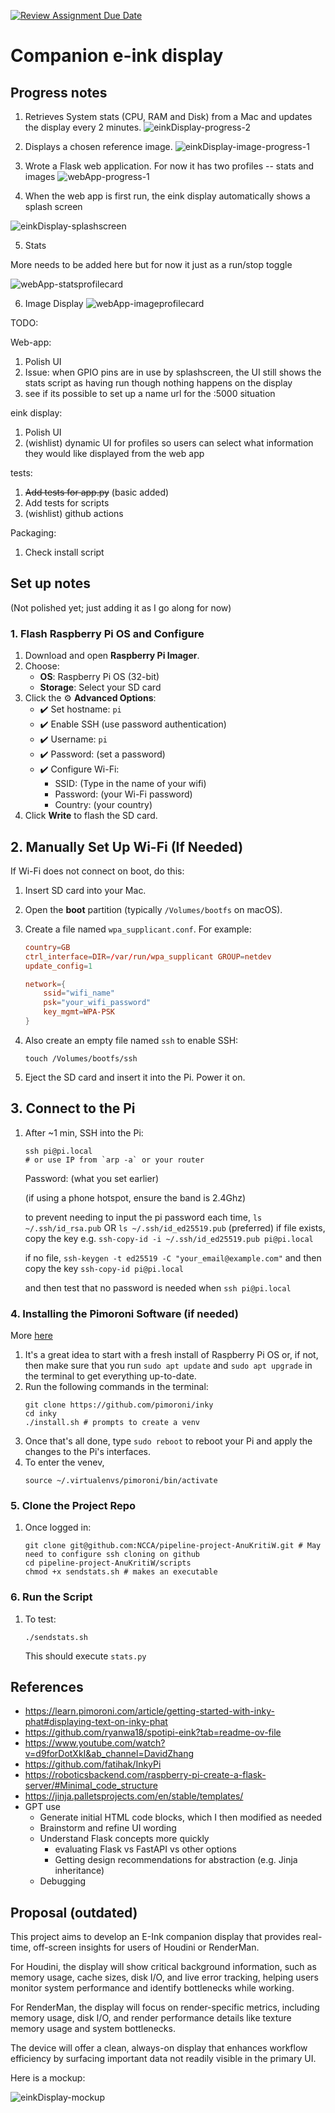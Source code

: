 [![Review Assignment Due Date](https://classroom.github.com/assets/deadline-readme-button-22041afd0340ce965d47ae6ef1cefeee28c7c493a6346c4f15d667ab976d596c.svg)](https://classroom.github.com/a/Tn7g_Mhz)

# Companion e-ink display

## Progress notes

1. Retrieves System stats (CPU, RAM and Disk) from a Mac and updates the display every 2 minutes.
![einkDisplay-progress-2](./assets/einkDisplay-progress-2.jpeg)

2. Displays a chosen reference image.
![einkDisplay-image-progress-1](./assets/einkDisplay-image-progress-1.jpeg)

3. Wrote a Flask web application. For now it has two profiles -- stats and images
![webApp-progress-1](./assets/webApp-HomePage.png)

4. When the web app is first run, the eink display automatically shows a splash screen

![einkDisplay-splashscreen](./assets/einkDisplay-splashscreen.jpeg)

5. Stats

More needs to be added here but for now it just as a run/stop toggle

![webApp-statsprofilecard](./assets/webApp-StatsProfile.png)

6. Image Display
![webApp-imageprofilecard](./assets/webApp-ImageProfile.png)

TODO:

Web-app:
1. Polish UI
2. Issue: when GPIO pins are in use by splashscreen, the UI still shows the stats script as having run though nothing happens on the display
3. see if its possible to set up a name url for the <your-ip>:5000 situation

eink display:
1. Polish UI
2. (wishlist) dynamic UI for profiles so users can select what information they would like displayed from the web app

tests:
1. ~~Add tests for app.py~~ (basic added)
2. Add tests for scripts
3. (wishlist) github actions

Packaging:
1. Check install script

## Set up notes

(Not polished yet; just adding it as I go along for now)

### 1. Flash Raspberry Pi OS and Configure

1. Download and open **Raspberry Pi Imager**.
2. Choose:
   - **OS**: Raspberry Pi OS (32-bit)
   - **Storage**: Select your SD card
3. Click the ⚙️ **Advanced Options**:
   - ✔️ Set hostname: `pi`
   - ✔️ Enable SSH (use password authentication)
   - ✔️ Username: `pi`
   - ✔️ Password: (set a password)
   - ✔️ Configure Wi-Fi:
     - SSID: (Type in the name of your wifi)
     - Password: (your Wi-Fi password)
     - Country: (your country)
4. Click **Write** to flash the SD card.

## 2. Manually Set Up Wi-Fi (If Needed)

If Wi-Fi does not connect on boot, do this:

1. Insert SD card into your Mac.
2. Open the **boot** partition (typically `/Volumes/bootfs` on macOS).
3. Create a file named `wpa_supplicant.conf`. For example:

   ```conf
   country=GB
   ctrl_interface=DIR=/var/run/wpa_supplicant GROUP=netdev
   update_config=1

   network={
       ssid="wifi_name"
       psk="your_wifi_password"
       key_mgmt=WPA-PSK
   }
   ```
4. Also create an empty file named `ssh` to enable SSH:
    ```
    touch /Volumes/bootfs/ssh
    ```
5. Eject the SD card and insert it into the Pi. Power it on.

## 3. Connect to the Pi

1. After ~1 min, SSH into the Pi:
    ```
    ssh pi@pi.local
    # or use IP from `arp -a` or your router
    ```
    Password: (what you set earlier)

    (if using a phone hotspot, ensure the band is 2.4Ghz)

    to prevent needing to input the pi password each time,
    `ls ~/.ssh/id_rsa.pub` OR `ls ~/.ssh/id_ed25519.pub` (preferred)
    if file exists, copy the key e.g. `ssh-copy-id -i ~/.ssh/id_ed25519.pub pi@pi.local`

    if no file, `ssh-keygen -t ed25519 -C "your_email@example.com"`
    and then copy the key `ssh-copy-id pi@pi.local`

    and then test that no password is needed when `ssh pi@pi.local`


### 4. Installing the Pimoroni Software (if needed)
More [here](https://learn.pimoroni.com/article/getting-started-with-inky-phat)

1. It's a great idea to start with a fresh install of Raspberry Pi OS or, if not, then make sure that you run `sudo apt update` and `sudo apt upgrade` in the terminal to get everything up-to-date.
2. Run the following commands in the terminal:
    ```
    git clone https://github.com/pimoroni/inky
    cd inky
    ./install.sh # prompts to create a venv
    ```
3. Once that's all done, type `sudo reboot` to reboot your Pi and apply the changes to the Pi's interfaces.
4. To enter the venev,
    ```
    source ~/.virtualenvs/pimoroni/bin/activate
    ```

### 5. Clone the Project Repo
1. Once logged in:
    ```
    git clone git@github.com:NCCA/pipeline-project-AnuKritiW.git # May need to configure ssh cloning on github
    cd pipeline-project-AnuKritiW/scripts
    chmod +x sendstats.sh # makes an executable
    ```

### 6. Run the Script
1. To test:
    ```
    ./sendstats.sh
    ```
    This should execute `stats.py`

## References
- https://learn.pimoroni.com/article/getting-started-with-inky-phat#displaying-text-on-inky-phat
- https://github.com/ryanwa18/spotipi-eink?tab=readme-ov-file
- https://www.youtube.com/watch?v=d9forDotXkI&ab_channel=DavidZhang
- https://github.com/fatihak/InkyPi
- https://roboticsbackend.com/raspberry-pi-create-a-flask-server/#Minimal_code_structure
- https://jinja.palletsprojects.com/en/stable/templates/
- GPT use
    - Generate initial HTML code blocks, which I then modified as needed
    - Brainstorm and refine UI wording
    - Understand Flask concepts more quickly
        - evaluating Flask vs FastAPI vs other options
        - Getting design recommendations for abstraction (e.g. Jinja inheritance)
    - Debugging
## Proposal (outdated)

This project aims to develop an E-Ink companion display that provides real-time, off-screen insights for users of Houdini or RenderMan. 

For Houdini, the display will show critical background information, such as memory usage, cache sizes, disk I/O, and live error tracking, helping users monitor system performance and identify bottlenecks while working. 

For RenderMan, the display will focus on render-specific metrics, including memory usage, disk I/O, and render performance details like texture memory usage and system bottlenecks. 

The device will offer a clean, always-on display that enhances workflow efficiency by surfacing important data not readily visible in the primary UI.

Here is a mockup:

![einkDisplay-mockup](./assets/einkDisplay-mockup.png)
